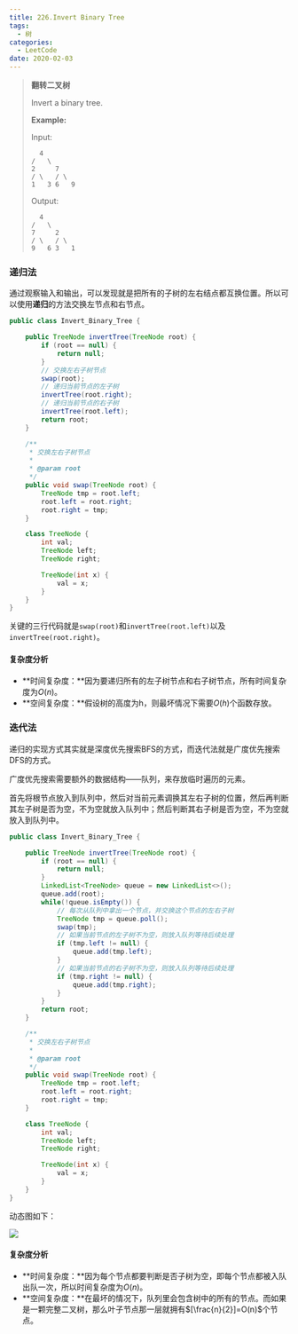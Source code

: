 ```yaml
---
title: 226.Invert Binary Tree
tags:
  - 树
categories: 
  - LeetCode
date: 2020-02-03
---
```


> **翻转二叉树**
>
> Invert a binary tree.
>
> **Example:**
>
> Input:
>
> ```
>   4
> /   \
> 2     7
> / \   / \
> 1   3 6   9
> ```
>
> Output:
>
> ```
>   4
> /   \
> 7     2
> / \   / \
> 9   6 3   1
> ```

<!-- more -->

### 递归法

通过观察输入和输出，可以发现就是把所有的子树的左右结点都互换位置。所以可以使用**递归**的方法交换左节点和右节点。

```java
public class Invert_Binary_Tree {

    public TreeNode invertTree(TreeNode root) {
        if (root == null) {
            return null;
        }
        // 交换左右子树节点
        swap(root);
        // 递归当前节点的左子树
        invertTree(root.right);
        // 递归当前节点的右子树
        invertTree(root.left);
        return root;
    }

    /**
     * 交换左右子树节点
     *
     * @param root
     */
    public void swap(TreeNode root) {
        TreeNode tmp = root.left;
        root.left = root.right;
        root.right = tmp;
    }

    class TreeNode {
        int val;
        TreeNode left;
        TreeNode right;

        TreeNode(int x) {
            val = x;
        }
    }
}
```

关键的三行代码就是`swap(root)`和`invertTree(root.left)`以及`invertTree(root.right)`。

#### 复杂度分析

* **时间复杂度：**因为要递归所有的左子树节点和右子树节点，所有时间复杂度为$O(n)$。
* **空间复杂度：**假设树的高度为h，则最坏情况下需要$O(h)$个函数存放。

### 迭代法

递归的实现方式其实就是深度优先搜索BFS的方式，而迭代法就是广度优先搜索DFS的方式。

广度优先搜索需要额外的数据结构——队列，来存放临时遍历的元素。

首先将根节点放入到队列中，然后对当前元素调换其左右子树的位置，然后再判断其左子树是否为空，不为空就放入队列中；然后判断其右子树是否为空，不为空就放入到队列中。

```java
public class Invert_Binary_Tree {

    public TreeNode invertTree(TreeNode root) {
        if (root == null) {
            return null;
        }
        LinkedList<TreeNode> queue = new LinkedList<>();
        queue.add(root);
        while(!queue.isEmpty()) {
            // 每次从队列中拿出一个节点，并交换这个节点的左右子树
            TreeNode tmp = queue.poll();
            swap(tmp);
            // 如果当前节点的左子树不为空，则放入队列等待后续处理
            if (tmp.left != null) {
                queue.add(tmp.left);
            }
            // 如果当前节点的右子树不为空，则放入队列等待后续处理
            if (tmp.right != null) {
                queue.add(tmp.right);
            }
        }
        return root;
    }

    /**
     * 交换左右子树节点
     *
     * @param root
     */
    public void swap(TreeNode root) {
        TreeNode tmp = root.left;
        root.left = root.right;
        root.right = tmp;
    }

    class TreeNode {
        int val;
        TreeNode left;
        TreeNode right;

        TreeNode(int x) {
            val = x;
        }
    }
}
```

动态图如下：

![](https://raw.githubusercontent.com/HurleyJames/ImageHosting/master/f9e06159617cbf8372b544daee37be70286c3d9b762c016664e225044fc4d479-226_%E8%BF%AD%E4%BB%A3.gif)

#### 复杂度分析

* **时间复杂度：**因为每个节点都要判断是否子树为空，即每个节点都被入队出队一次，所以时间复杂度为$O(n)$。
* **空间复杂度：**在最坏的情况下，队列里会包含树中的所有的节点。而如果是一颗完整二叉树，那么叶子节点那一层就拥有$[\frac{n}{2}]=O(n)$个节点。



